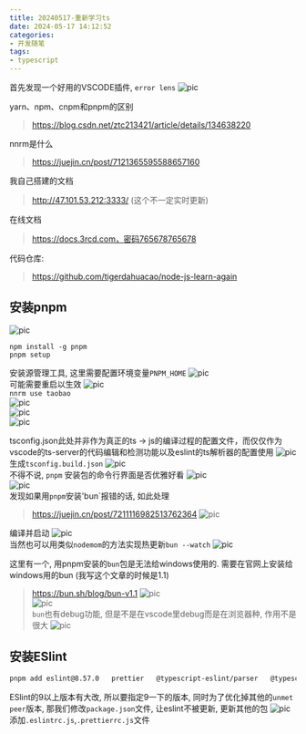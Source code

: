 ```yaml
---
title: 20240517-重新学习ts
date: 2024-05-17 14:12:52
categories:
- 开发随笔
tags: 
- typescript
---
```


首先发现一个好用的VSCODE插件, `error lens`
![pic](20240517-重新学习ts/001.png)

yarn、npm、cnpm和pnpm的区别
> https://blog.csdn.net/ztc213421/article/details/134638220  

nnrm是什么
> https://juejin.cn/post/7121365595588657160  
 
我自己搭建的文档
> http://47.101.53.212:3333/ (这个不一定实时更新)  

在线文档
> https://docs.3rcd.com，密码765678765678  

代码仓库:
> https://github.com/tigerdahuacao/node-js-learn-again  

## 安装pnpm
![pic](20240517-重新学习ts/002.png)
```
npm install -g pnpm
pnpm setup 

```
安装源管理工具, 这里需要配置环境变量`PNPM_HOME`
![pic](20240517-重新学习ts/003.png)  
可能需要重启以生效
![pic](20240517-重新学习ts/004.png)  
`nnrm use taobao`   
![pic](20240517-重新学习ts/005.png)  
![pic](20240517-重新学习ts/006.png)  
![pic](20240517-重新学习ts/007.png)  


tsconfig.json此处并非作为真正的ts -> js的编译过程的配置文件，而仅仅作为vscode的ts-server的代码编辑和检测功能以及eslint的ts解析器的配置使用
![pic](20240517-重新学习ts/008.png)  
生成`tsconfig.build.json`
![pic](20240517-重新学习ts/009.png)  
不得不说, `pnpm` 安装包的命令行界面是否优雅好看
![pic](20240517-重新学习ts/010.png)  
![pic](20240517-重新学习ts/011.png)  
发现如果用`pnpm`安装'bun`报错的话, 如此处理  
> https://juejin.cn/post/7211116982513762364
![pic](20240517-重新学习ts/012.png)  

编译并启动
![pic](20240517-重新学习ts/013.png)  
当然也可以用类似`nodemom`的方法实现热更新`bun --watch`
![pic](20240517-重新学习ts/014.png)  

这里有一个, 用pnpm安装的`bun`包是无法给windows使用的. 
需要在官网上安装给windows用的bun (我写这个文章的时候是1.1)
> https://bun.sh/blog/bun-v1.1
![pic](20240517-重新学习ts/016.png)   
![pic](20240517-重新学习ts/015.png)   
`bun`也有debug功能, 但是不是在vscode里debug而是在浏览器种, 作用不是很大
![pic](20240517-重新学习ts/017.png)   

## 安装ESlint
```bash
pnpm add eslint@8.57.0   prettier   @typescript-eslint/parser   @typescript-eslint/eslint-plugin   eslint-config-airbnb-base   eslint-config-airbnb-typescript   eslint-config-prettier   eslint-plugin-import   eslint-plugin-prettier   eslint-plugin-unused-imports   eslint-plugin-jest  jest -D
```
ESlint的9以上版本有大改, 所以要指定9一下的版本, 同时为了优化掉其他的`unmet peer`版本, 那我们修改`package.json`文件, 让eslint不被更新, 更新其他的包
![pic](20240517-重新学习ts/018.png)  
添加`.eslintrc.js`,`.prettierrc.js`文件   